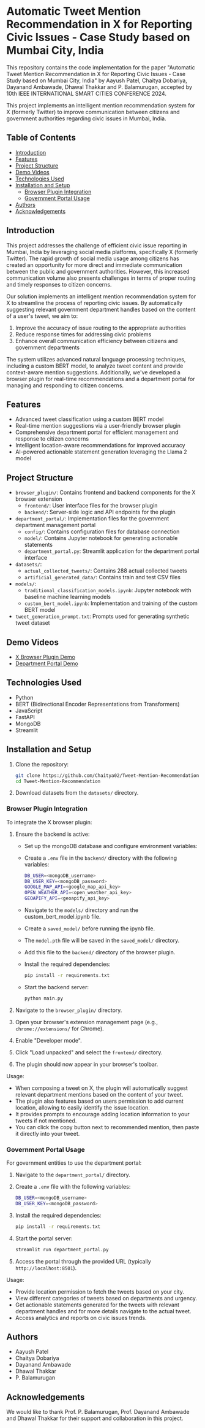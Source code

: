 # Automatic Tweet Mention Recommendation in X for Reporting Civic Issues - Case Study based on Mumbai City, India

This repository contains the code implementation for the paper "Automatic Tweet Mention Recommendation in X for Reporting Civic Issues - Case Study based on Mumbai City, India" by Aayush Patel, Chaitya Dobariya, Dayanand Ambawade, Dhawal Thakkar and P. Balamurugan, accepted by 10th IEEE INTERNATIONAL SMART CITIES CONFERENCE 2024.

This project implements an intelligent mention recommendation system for X (formerly Twitter) to improve communication between citizens and government authorities regarding civic issues in Mumbai, India.

## Table of Contents
- [Introduction](#introduction)
- [Features](#features)
- [Project Structure](#project-structure)
- [Demo Videos](#demo-videos)
- [Technologies Used](#technologies-used)
- [Installation and Setup](#installation-and-setup)
  - [Browser Plugin Integration](#browser-plugin-integration)
  - [Government Portal Usage](#government-portal-usage)
- [Authors](#authors)
- [Acknowledgements](#acknowledgements)

## Introduction

This project addresses the challenge of efficient civic issue reporting in Mumbai, India by leveraging social media platforms, specifically X (formerly Twitter). The rapid growth of social media usage among citizens has created an opportunity for more direct and immediate communication between the public and government authorities. However, this increased communication volume also presents challenges in terms of proper routing and timely responses to citizen concerns.

Our solution implements an intelligent mention recommendation system for X to streamline the process of reporting civic issues. By automatically suggesting relevant government department handles based on the content of a user's tweet, we aim to:

1. Improve the accuracy of issue routing to the appropriate authorities
2. Reduce response times for addressing civic problems
3. Enhance overall communication efficiency between citizens and government departments

The system utilizes advanced natural language processing techniques, including a custom BERT model, to analyze tweet content and provide context-aware mention suggestions. Additionally, we've developed a browser plugin for real-time recommendations and a department portal for managing and responding to citizen concerns.

## Features

- Advanced tweet classification using a custom BERT model
- Real-time mention suggestions via a user-friendly browser plugin
- Comprehensive department portal for efficient management and response to citizen concerns
- Intelligent location-aware recommendations for improved accuracy
- AI-powered actionable statement generation leveraging the Llama 2 model

## Project Structure

- `browser_plugin/`: Contains frontend and backend components for the X browser extension
  - `frontend/`: User interface files for the browser plugin
  - `backend/`: Server-side logic and API endpoints for the plugin
- `department_portal/`: Implementation files for the government department management portal
  - `config/`: Contains configuration files for database connection
  - `model/`: Contains Jupyter notebook for generating actionable statements
  - `department_portal.py`: Streamlit application for the department portal interface
- `datasets/`: 
  - `actual_collected_tweets/`: Contains 288 actual collected tweets
  - `artificial_generated_data/`: Contains train and test CSV files
- `models/`: 
  - `traditional_classification_models.ipynb`: Jupyter notebook with baseline machine learning models
  - `custom_bert_model.ipynb`: Implementation and training of the custom BERT model
- `tweet_generation_prompt.txt`: Prompts used for generating synthetic tweet dataset

## Demo Videos

- [X Browser Plugin Demo](https://bit.ly/3YL2tTU)
- [Department Portal Demo](https://bit.ly/3YL2tTU)

## Technologies Used

- Python
- BERT (Bidirectional Encoder Representations from Transformers)
- JavaScript
- FastAPI
- MongoDB
- Streamlit

## Installation and Setup

1. Clone the repository:
   ```bash
   git clone https://github.com/Chaitya02/Tweet-Mention-Recommendation.git
   cd Tweet-Mention-Recommendation
   ```

2. Download datasets from the `datasets/` directory.

### Browser Plugin Integration

To integrate the X browser plugin:

1. Ensure the backend is active:
   - Set up the mongoDB database and configure environment variables:
    - Create a `.env` file in the `backend/` directory with the following variables:
      
      ```bash
      DB_USER=<mongoDB_username>
      DB_USER_KEY=<mongoDB_password>
      GOOGLE_MAP_API=<google_map_api_key>
      OPEN_WEATHER_API=<open_weather_api_key>
      GEOAPIFY_API=<geoapify_api_key>
      ```
      
   - Navigate to the `models/` directory and run the custom_bert_model.ipynb file.
   - Create a `saved_model/` before running the ipynb file.
   - The `model.pth` file will be saved in the `saved_model/` directory.
   - Add this file to the `backend/` directory of the browser plugin.
   - Install the required dependencies:
     ```bash
     pip install -r requirements.txt
     ```
   - Start the backend server:
     ```bash
     python main.py
     ```

3. Navigate to the `browser_plugin/` directory.
4. Open your browser's extension management page (e.g., `chrome://extensions/` for Chrome).
5. Enable "Developer mode".
6. Click "Load unpacked" and select the `frontend/` directory.
7. The plugin should now appear in your browser's toolbar.

Usage:
- When composing a tweet on X, the plugin will automatically suggest relevant department mentions based on the content of your tweet.
- The plugin also features based on users permission to add current location, allowing to easily identify the issue location.
- It provides prompts to encourage adding location information to your tweets if not mentioned.
- You can click the copy button next to recommended mention, then paste it directly into your tweet.

### Government Portal Usage

For government entities to use the department portal:

1. Navigate to the `department_portal/` directory.
2. Create a `.env` file with the following variables:
      
      ```bash
      DB_USER=<mongoDB_username>
      DB_USER_KEY=<mongoDB_password>
      ```
      
3. Install the required dependencies:
   
   ```bash
   pip install -r requirements.txt
   ```
4. Start the portal server:
   
   ```bash
   streamlit run department_portal.py
   ```
3. Access the portal through the provided URL (typically `http://localhost:8501`).

Usage:
- Provide location permission to fetch the tweets based on your city.
- View different categories of tweets based on departments and urgency.
- Get actionable statements generated for the tweets with relevant department handles and for more details navigate to the actual tweet.
- Access analytics and reports on civic issues trends.

## Authors

- Aayush Patel
- Chaitya Dobariya
- Dayanand Ambawade
- Dhawal Thakkar
- P. Balamurugan

<!-- ## License

This project is licensed under the MIT License - see the [LICENSE.md](LICENSE.md) file for details. -->

## Acknowledgements

We would like to thank Prof. P. Balamurugan, Prof. Dayanand Ambawade and Dhawal Thakkar for their support and collaboration in this project.
